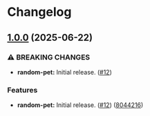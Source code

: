 # Changelog

## [1.0.0](https://github.com/SourceRootLabs/srl-terraform-modules/compare/random-pet-v0.9.9...random-pet-v1.0.0) (2025-06-22)


### ⚠ BREAKING CHANGES

* **random-pet:** Initial release. ([#12](https://github.com/SourceRootLabs/srl-terraform-modules/issues/12))

### Features

* **random-pet:** Initial release. ([#12](https://github.com/SourceRootLabs/srl-terraform-modules/issues/12)) ([8044216](https://github.com/SourceRootLabs/srl-terraform-modules/commit/8044216dfaa77c492392209b353685b16e521e8e))

